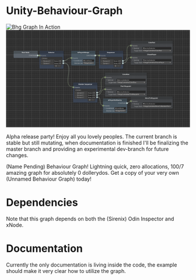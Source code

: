 # Unity-Behaviour-Graph

![Bhg Graph In Action](https://github.com/CoffeeVampir3/Unity-Behaviour-Graph/blob/screenshots/xcmVMqJWjm.gif)
![Bhg Graph Example](https://github.com/CoffeeVampir3/Unity-Behaviour-Graph/blob/screenshots/image.png)

Alpha release party! Enjoy all you lovely peoples. The current branch is stable but still mutating, when documentation is finished I'll be finalizing the master branch and providing an experimental dev-branch for future changes.

(Name Pending) Behaviour Graph! Lightning quick, zero allocations, 100/7 amazing graph for absolutely 0 dollerydos. Get a copy of your very own (Unnamed Behaviour Graph) today!

# Dependencies

Note that this graph depends on both the (Sirenix) Odin Inspector and xNode.

# Documentation

Currently the only documentation is living inside the code, the example should make it very clear how to utilize the graph.

